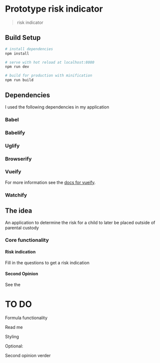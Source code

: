 # Prototype risk indicator

> risk indicator

## Build Setup

``` bash
# install dependencies
npm install

# serve with hot reload at localhost:8080
npm run dev

# build for production with minification
npm run build
```

## Dependencies

I used the following dependencies in my application

### Babel

### Babelify

### Uglify

### Browserify

### Vueify

For more information see the [docs for vueify](https://github.com/vuejs/vueify).

### Watchify

## The idea

An application to determine the risk for a child to later be placed outside of parental custody

### Core functionality

#### Risk indication

Fill in the questions to get a risk indication

#### Second Opinion

See the 


# TO DO

Formula functionality

Read me

Styling

Optional: 

Second opinion verder


